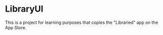 # LibraryUI
This is a project for learning purposes that copies the "Libraried" app on the App Store.
